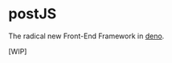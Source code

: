 
# postJS
The radical new Front-End Framework in [deno](https://deno.land).

[WIP]

<!--
### Documentation
Please visit https://postjs.io/docs to view the documentation.

### Contributing
Please read the [contributing.md](CONTRIBUTING.md).
-->